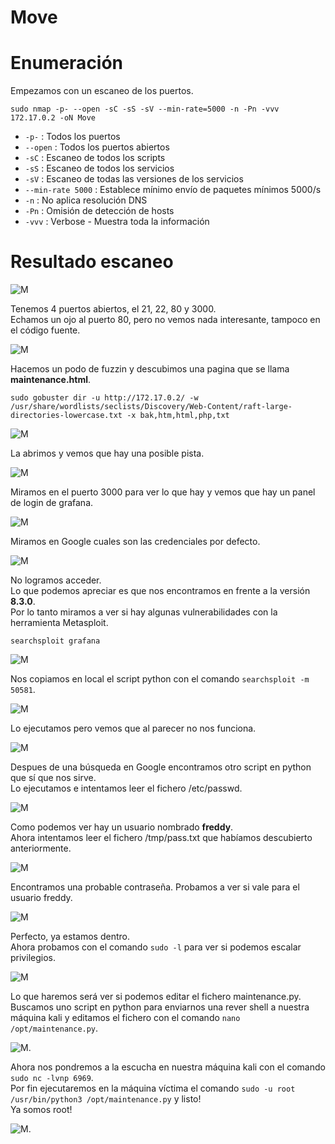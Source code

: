 # Move

# Enumeración

Empezamos con un escaneo de los puertos.

`sudo nmap -p- --open -sC -sS -sV --min-rate=5000 -n -Pn -vvv 172.17.0.2 -oN Move`  

- `-p-` : Todos los puertos
- `--open` : Todos los puertos abiertos
- `-sC` : Escaneo de todos los scripts
- `-sS` : Escaneo de todos los servicios
- `-sV` : Escaneo de todas las versiones de los servicios
- `--min-rate 5000` : Establece mínimo envío de paquetes mínimos 5000/s
- `-n` : No aplica resolución DNS
- `-Pn` : Omisión de detección de hosts
- `-vvv` : Verbose - Muestra toda la información

# Resultado escaneo  

![M](https://github.com/giustiand/DockerLabs-Writeups/blob/main/F%C3%A1cil/images/move/M_1.jpg)   

Tenemos 4 puertos abiertos, el 21, 22, 80 y 3000.  
Echamos un ojo al puerto 80, pero no vemos nada interesante, tampoco en el código fuente.  

![M](https://github.com/giustiand/DockerLabs-Writeups/blob/main/F%C3%A1cil/images/move/M_2.jpg)    

Hacemos un podo de fuzzin y descubimos una pagina que se llama **maintenance.html**.  

`sudo gobuster dir -u http://172.17.0.2/ -w /usr/share/wordlists/seclists/Discovery/Web-Content/raft-large-directories-lowercase.txt -x bak,htm,html,php,txt`  

![M](https://github.com/giustiand/DockerLabs-Writeups/blob/main/F%C3%A1cil/images/move/M_3.jpg)    

La abrimos y vemos que hay una posible pista.  

![M](https://github.com/giustiand/DockerLabs-Writeups/blob/main/F%C3%A1cil/images/move/M_4.jpg)    

Miramos en el puerto 3000 para ver lo que hay y vemos que hay un panel de login de grafana.   

![M](https://github.com/giustiand/DockerLabs-Writeups/blob/main/F%C3%A1cil/images/move/M_5.jpg)    

Miramos en Google cuales son las credenciales por defecto.  

![M](https://github.com/giustiand/DockerLabs-Writeups/blob/main/F%C3%A1cil/images/move/M_6.jpg)     

No logramos acceder.   
Lo que podemos apreciar es que nos encontramos en frente a la versión **8.3.0**.     
Por lo tanto miramos a ver si hay algunas vulnerabilidades con la herramienta Metasploit. 

`searchsploit grafana`

![M](https://github.com/giustiand/DockerLabs-Writeups/blob/main/F%C3%A1cil/images/move/M_7.jpg)    

Nos copiamos en local el script python con el comando `searchsploit -m  50581`.  

![M](https://github.com/giustiand/DockerLabs-Writeups/blob/main/F%C3%A1cil/images/move/M_8.jpg)      

Lo ejecutamos pero vemos que al parecer no nos funciona.  

![M](https://github.com/giustiand/DockerLabs-Writeups/blob/main/F%C3%A1cil/images/move/M_9.jpg)     

Despues de una búsqueda en Google encontramos otro script en python que sí que nos sirve.  
Lo ejecutamos e intentamos leer el fichero /etc/passwd.  

![M](https://github.com/giustiand/DockerLabs-Writeups/blob/main/F%C3%A1cil/images/move/M_10.jpg)       

Como podemos ver hay un usuario nombrado **freddy**.  
Ahora intentamos leer el fichero /tmp/pass.txt que habíamos descubierto anteriormente.  

![M](https://github.com/giustiand/DockerLabs-Writeups/blob/main/F%C3%A1cil/images/move/M_11.jpg)    

Encontramos una probable contraseña. 
Probamos a ver si vale para el usuario freddy.  

![M](https://github.com/giustiand/DockerLabs-Writeups/blob/main/F%C3%A1cil/images/move/M_12.jpg)      

Perfecto, ya estamos dentro.  
Ahora probamos con el comando `sudo -l` para ver si podemos escalar privilegios.  

![M](https://github.com/giustiand/DockerLabs-Writeups/blob/main/F%C3%A1cil/images/move/M_13.jpg)     

Lo que haremos será ver si podemos editar el fichero maintenance.py. 
Buscamos uno script en python para enviarnos una rever shell a nuestra máquina kali y editamos el fichero con el comando `nano /opt/maintenance.py`.  

![M](https://github.com/giustiand/DockerLabs-Writeups/blob/main/F%C3%A1cil/images/move/M_14.jpg). 

Ahora nos pondremos a la escucha en nuestra máquina kali con el comando `sudo nc -lvnp 6969`.  
Por fin ejecutaremos en la máquina víctima el comando `sudo -u root /usr/bin/python3 /opt/maintenance.py` y listo!  
Ya somos root!  

![M](https://github.com/giustiand/DockerLabs-Writeups/blob/main/F%C3%A1cil/images/move/M_15.jpg). 





